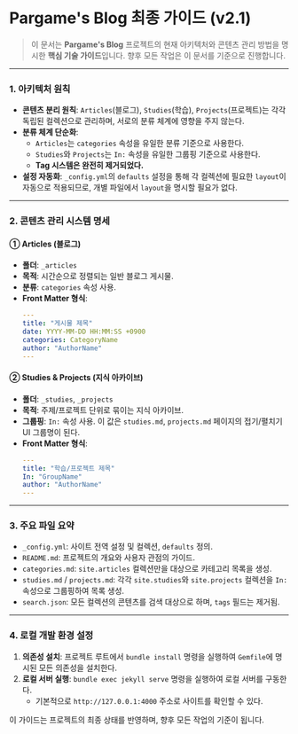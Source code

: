 # Pargame's Blog 최종 가이드 (v2.1)

> 이 문서는 **Pargame's Blog** 프로젝트의 현재 아키텍처와 콘텐츠 관리 방법을 명시한 **핵심 기술 가이드**입니다.
> 향후 모든 작업은 이 문서를 기준으로 진행합니다.

---

### **1. 아키텍처 원칙**

*   **콘텐츠 분리 원칙**: `Articles`(블로그), `Studies`(학습), `Projects`(프로젝트)는 각각 독립된 컬렉션으로 관리하며, 서로의 분류 체계에 영향을 주지 않는다.
*   **분류 체계 단순화**:
    *   `Articles`는 `categories` 속성을 유일한 분류 기준으로 사용한다.
    *   `Studies`와 `Projects`는 `In:` 속성을 유일한 그룹핑 기준으로 사용한다.
    *   **Tag 시스템은 완전히 제거되었다.**
*   **설정 자동화**: `_config.yml`의 `defaults` 설정을 통해 각 컬렉션에 필요한 `layout`이 자동으로 적용되므로, 개별 파일에서 `layout`을 명시할 필요가 없다.

---

### **2. 콘텐츠 관리 시스템 명세**

#### **① Articles (블로그)**

*   **폴더**: `_articles`
*   **목적**: 시간순으로 정렬되는 일반 블로그 게시물.
*   **분류**: `categories` 속성 사용.
*   **Front Matter 형식**:
    ```yaml
    ---
    title: "게시물 제목"
    date: YYYY-MM-DD HH:MM:SS +0900
    categories: CategoryName
    author: "AuthorName"
    ---
    ```

#### **② Studies & Projects (지식 아카이브)**

*   **폴더**: `_studies`, `_projects`
*   **목적**: 주제/프로젝트 단위로 묶이는 지식 아카이브.
*   **그룹핑**: `In:` 속성 사용. 이 값은 `studies.md`, `projects.md` 페이지의 접기/펼치기 UI 그룹명이 된다.
*   **Front Matter 형식**:
    ```yaml
    ---
    title: "학습/프로젝트 제목"
    In: "GroupName"
    author: "AuthorName"
    ---
    ```

---

### **3. 주요 파일 요약**

*   `_config.yml`: 사이트 전역 설정 및 컬렉션, `defaults` 정의.
*   `README.md`: 프로젝트의 개요와 사용자 관점의 가이드.
*   `categories.md`: `site.articles` 컬렉션만을 대상으로 카테고리 목록을 생성.
*   `studies.md` / `projects.md`: 각각 `site.studies`와 `site.projects` 컬렉션을 `In:` 속성으로 그룹핑하여 목록 생성.
*   `search.json`: 모든 컬렉션의 콘텐츠를 검색 대상으로 하며, `tags` 필드는 제거됨.

---

### **4. 로컬 개발 환경 설정**

1.  **의존성 설치**: 프로젝트 루트에서 `bundle install` 명령을 실행하여 `Gemfile`에 명시된 모든 의존성을 설치한다.
2.  **로컬 서버 실행**: `bundle exec jekyll serve` 명령을 실행하여 로컬 서버를 구동한다.
    *   기본적으로 `http://127.0.0.1:4000` 주소로 사이트를 확인할 수 있다.

이 가이드는 프로젝트의 최종 상태를 반영하며, 향후 모든 작업의 기준이 됩니다.
